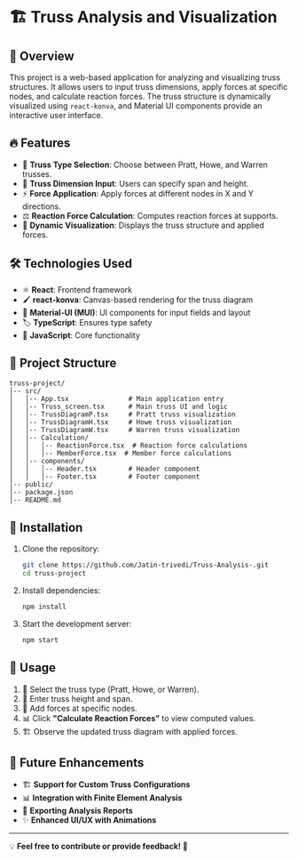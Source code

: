 # 🏗️ Truss Analysis and Visualization

## 📌 Overview
This project is a web-based application for analyzing and visualizing truss structures. It allows users to input truss dimensions, apply forces at specific nodes, and calculate reaction forces. The truss structure is dynamically visualized using `react-konva`, and Material UI components provide an interactive user interface.

## 🔥 Features
- 🔹 **Truss Type Selection**: Choose between Pratt, Howe, and Warren trusses.
- 📏 **Truss Dimension Input**: Users can specify span and height.
- ⚡ **Force Application**: Apply forces at different nodes in X and Y directions.
- ⚖️ **Reaction Force Calculation**: Computes reaction forces at supports.
- 🎨 **Dynamic Visualization**: Displays the truss structure and applied forces.

## 🛠️ Technologies Used
- ⚛️ **React**: Frontend framework
- 🖌️ **react-konva**: Canvas-based rendering for the truss diagram
- 🎨 **Material-UI (MUI)**: UI components for input fields and layout
- 🏷️ **TypeScript**: Ensures type safety
- 📜 **JavaScript**: Core functionality

## 📁 Project Structure
```
truss-project/
│-- src/
│   │-- App.tsx               # Main application entry
│   │-- Truss_screen.tsx      # Main truss UI and logic
│   │-- TrussDiagramP.tsx     # Pratt truss visualization
│   │-- TrussDiagramH.tsx     # Howe truss visualization
│   │-- TrussDiagramW.tsx     # Warren truss visualization
│   │-- Calculation/
│   │   │-- ReactionForce.tsx  # Reaction force calculations
│   │   │-- MemberForce.tsx  # Member force calculations
│   │-- components/
│   │   │-- Header.tsx        # Header component
│   │   │-- Footer.tsx        # Footer component
│-- public/
│-- package.json
│-- README.md
```

## 🚀 Installation
1. Clone the repository:
   ```bash
   git clone https://github.com/Jatin-trivedi/Truss-Analysis-.git
   cd truss-project
   ```
2. Install dependencies:
   ```bash
   npm install
   ```
3. Start the development server:
   ```bash
   npm start
   ```

## 🎯 Usage
1. 🔘 Select the truss type (Pratt, Howe, or Warren).
2. 🔢 Enter truss height and span.
3. 🎯 Add forces at specific nodes.
4. 📊 Click **"Calculate Reaction Forces"** to view computed values.
5. 🏗️ Observe the updated truss diagram with applied forces.

## 🔮 Future Enhancements
- 🏗️ **Support for Custom Truss Configurations**
- 📊 **Integration with Finite Element Analysis**
- 📑 **Exporting Analysis Reports**
- ✨ **Enhanced UI/UX with Animations**

---
💡 **Feel free to contribute or provide feedback! 🚀**

